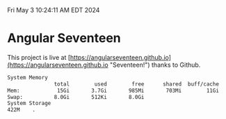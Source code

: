 Fri May  3 10:24:11 AM EDT 2024

# Angular Seventeen


This project is live at [https://angularseventeen.github.io](https://angularseventeen.github.io "Seventeen!") thanks to Github.

```bash
System Memory
               total        used        free      shared  buff/cache   available
Mem:            15Gi       3.7Gi       985Mi       703Mi        11Gi        11Gi
Swap:          8.0Gi       512Ki       8.0Gi
System Storage
422M	.
```
